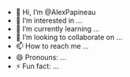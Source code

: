 - 👋 Hi, I’m @AlexPapineau
- 👀 I’m interested in ...
- 🌱 I’m currently learning ...
- 💞️ I’m looking to collaborate on ...
- 📫 How to reach me ...
- 😄 Pronouns: ...
- ⚡ Fun fact: ...

<!---
AlexPapineau/AlexPapineau is a ✨ special ✨ repository because its `README.md` (this file) appears on your GitHub profile.
You can click the Preview link to take a look at your changes.
--->

